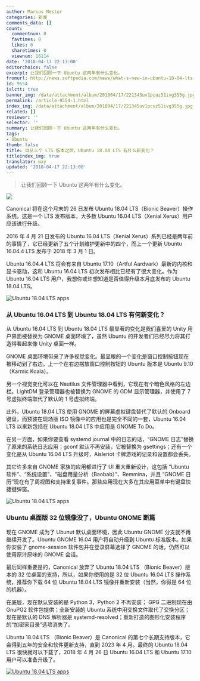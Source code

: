 ```yaml
---
author: Marius Nestor
categories: 新闻
comments_data: []
count:
  commentnum: 0
  favtimes: 0
  likes: 0
  sharetimes: 0
  viewnum: 16114
date: '2018-04-17 22:13:00'
editorchoice: false
excerpt: 让我们回顾一下 Ubuntu 这两年有什么变化。
fromurl: http://news.softpedia.com/news/what-s-new-in-ubuntu-18-04-lts-bionic-beaver-since-ubuntu-16-04-lts-520726.shtml
id: 9554
islctt: true
banner_img: /data/attachment/album/201804/17/221345uv1pcuz51ivg355g.jpg
permalink: /article-9554-1.html
index_img: /data/attachment/album/201804/17/221345uv1pcuz51ivg355g.jpg.thumb.jpg
related: []
reviewer: ''
selector: ''
summary: 让我们回顾一下 Ubuntu 这两年有什么变化。
tags:
- Ubuntu
thumb: false
title: 自从上个 LTS 版本之后，Ubuntu 18.04 LTS 有什么新变化？
titleindex_img: true
translator: wxy
updated: '2018-04-17 22:13:00'
---
```



> 
> 让我们回顾一下 Ubuntu 这两年有什么变化。
> 
> 
> 


![](/data/attachment/album/201804/17/221345uv1pcuz51ivg355g.jpg)


Canonical 将在这个月末的 26 日发布 Ubuntu 18.04 LTS（Bionic Beaver）操作系统。这是一个 LTS 发布版本，大多数 Ubuntu 16.04 LTS（Xenial Xerus）用户应该进行升级。


2016 年 4 月 21 日发布的 Ubuntu 16.04 LTS（Xenial Xerus）系列已经是两年前的事情了，它已经更新了五个计划维护更新中的四个，而上一个更新 Ubuntu 16.04.4 LTS 发布于 2018 年 3 月 1 日。


Ubuntu 16.04.4 LTS 将会有来自 Ubuntu 17.10（Artful Aardvark）最新的内核和显卡驱动，这和 Ubuntu 16.04 LTS 初次发布相比已经有了很大变化。作为 Ubuntu 16.04 LTS 用户，我想你或许想知道是否值得升级本月底发布的 Ubuntu 18.04 LTS。


![Ubuntu 18.04 LTS apps](/data/attachment/album/201804/17/221349nirzqo6iqmze070r.jpg "Ubuntu 18.04 LTS apps")


### 从 Ubuntu 16.04 LTS 到 Ubuntu 18.04 LTS 有何新变化？


从 Ubuntu 16.04 LTS 到 Ubuntu 18.04 LTS 最显著的变化是我们喜爱的 Unity 用户界面被替换为 GNOME 桌面环境了，虽然 Ubuntu 的开发者们已经尽力将其打造得看起来像 Unity 桌面一样。


GNOME 桌面环境带来了许多视觉变化。最显眼的一个变化是窗口控制按钮现在被移动到了右边。上一个在右边摆放窗口控制按钮的 Ubuntu 版本是 Ubuntu 9.10 （Karmic Koala）。


另一个视觉变化可以在 Nautilus 文件管理器中看到，它现在有个暗色风格的左边栏。LightDM 登录管理器也被替换为 GNOME 的 GDM 显示管理器，并使用了 7 号虚拟终端取代了默认的 1 号虚拟终端。


此外，Ubuntu 18.04 LTS 使用 GNOME 的屏幕虚拟键盘替代了默认的 Onboard 键盘，而预装在现场版 ISO 镜像中的应用也是完全不同的一套，Ubuntu 16.04 LTS 以来新包括在 Ubuntu 18.04 LTS 中应用是 GNOME To Do。


在另一方面，如果你要查看 systemd journal 中的日志的话，“GNOME 日志”替换了原来的系统日志应用；gconf 默认不再安装，它被替换为 gsettings；还有一个变化是从 Ubuntu 16.04 LTS 升级时，Aisleriot 卡牌游戏的记录和设置都会丢失。


其它许多来自 GNOME 家族的应用都进行了 UI 重大重新设计，这包括 “Ubuntu 软件”、“系统设置”、“磁盘用量分析（Baobab）”、Remmina，并且 “GNOME 日历”现在有了周视图和支持重复事件。那些应用现在大多在其应用菜单中有键盘快捷键弹窗。


![Ubuntu 18.04 LTS apps](/data/attachment/album/201804/17/221350ttty0rey4aae02uq.jpg "Ubuntu 18.04 LTS apps")


### Ubuntu 桌面版 32 位镜像没了，Ubuntu GNOME 断篇


现在 GNOME 成为了 Ubunut 默认桌面环境，因此 Ubuntu GNOME 分支就不再继续开发了。Ubuntu GNOME 16.04 用户将自动升级到 Ubuntu 标准版本。如果你安装了 gnome-session 软件包并在登录屏幕选择了 GNOME 的话，仍然可以使用原汁原味的 GNOME 会话。


最后同样重要是的，Canonical 放弃了 Ubuntu 18.04 LTS （Bionic Beaver）版本的 32 位桌面的支持，所以，如果你使用的是 32 位 Ubuntu 16.04 LTS 操作系统，推荐你下载 64 位 Ubuntu 18.04 LTS 镜像并重新安装（当然，你得是 64 位的机器）。


在底层，现在默认安装的是 Python 3，Python 2 不再安装； GPG 二进制现在由 GnuPG2 软件包提供；全新安装的 Ubuntu 系统中用交换文件取代了交换分区；现在是默认的 DNS 解析器是 systemd-resolved；重新打造的图形化安装程序的“加密家目录”选项消失了。


Ubuntu 18.04 LTS （Bionic Beaver）是 Canonical 的第七个长期支持版本，它会得到五年的安全和软件更新支持，直到 2023 年 4 月。最终的 Ubuntu 18.04 LTS 很快就可以下载了，2018 年 4 月 26 日 Ubuntu 16.04 LTS 和 Ubuntu 17.10 用户可以准备升级了。 


[![Ubuntu 18.04 LTS apps](/data/attachment/album/201804/17/221350xxp5enaxvlxbo6lo.jpg "Ubuntu 18.04 LTS apps")](https://news-cdn.softpedia.com/images/news2/what-s-new-in-ubuntu-18-04-lts-bionic-beaver-since-ubuntu-16-04-lts-520726-5.jpg "Click to view large image")